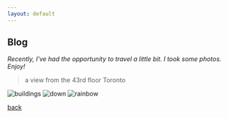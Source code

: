 ```yaml
---
layout: default
---
```


## Blog

_Recently, I've had the opportunity to travel a little bit. I took some photos. Enjoy!_

> a view from the 43rd floor
> Toronto

![buildings](https://github.com/xxxzhangxxx/persimmon/tree/master/assets/img/travel/Toronto/buildings.jpg)
![down](https://github.com/xxxzhangxxx/persimmon/tree/master/assets/img/travel/Toronto/down.jpg)
![rainbow](https://github.com/xxxzhangxxx/persimmon/tree/master/assets/img/travel/Toronto/rainbow.jpg)


[back](./)

